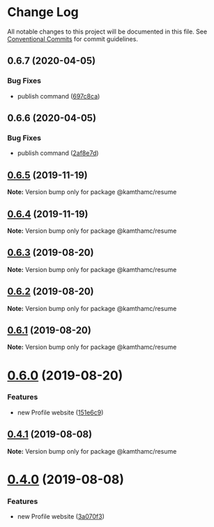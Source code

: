 # Change Log

All notable changes to this project will be documented in this file.
See [Conventional Commits](https://conventionalcommits.org) for commit guidelines.

## 0.6.7 (2020-04-05)

### Bug Fixes

- publish command ([697c8ca](https://github.com/kamthamc/resume/commit/697c8ca38fb4d7628bf28c22aafae2be5dca35ac))

## 0.6.6 (2020-04-05)

### Bug Fixes

- publish command ([2af8e7d](https://github.com/kamthamc/resume/commit/2af8e7d82cc2e1eb6c7d9ac15e26112e73122395))

## [0.6.5](https://github.com/kamthamc/resume/compare/v0.6.4...v0.6.5) (2019-11-19)

**Note:** Version bump only for package @kamthamc/resume

## [0.6.4](https://github.com/kamthamc/resume/compare/v0.6.3...v0.6.4) (2019-11-19)

**Note:** Version bump only for package @kamthamc/resume

## [0.6.3](https://github.com/kamthamc/resume/compare/v0.6.2...v0.6.3) (2019-08-20)

**Note:** Version bump only for package @kamthamc/resume

## [0.6.2](https://github.com/kamthamc/resume/compare/v0.6.1...v0.6.2) (2019-08-20)

**Note:** Version bump only for package @kamthamc/resume

## [0.6.1](https://github.com/kamthamc/resume/compare/v0.6.0...v0.6.1) (2019-08-20)

**Note:** Version bump only for package @kamthamc/resume

# [0.6.0](https://github.com/kamthamc/resume/compare/v0.3.14...v0.6.0) (2019-08-20)

### Features

- new Profile website ([151e6c9](https://github.com/kamthamc/resume/commit/151e6c9))

## [0.4.1](https://github.com/kamthamc/resume/compare/v0.4.0...v0.4.1) (2019-08-08)

**Note:** Version bump only for package @kamthamc/resume

# [0.4.0](https://github.com/kamthamc/resume/compare/v0.3.17...v0.4.0) (2019-08-08)

### Features

- new Profile website ([3a070f3](https://github.com/kamthamc/resume/commit/3a070f3))
